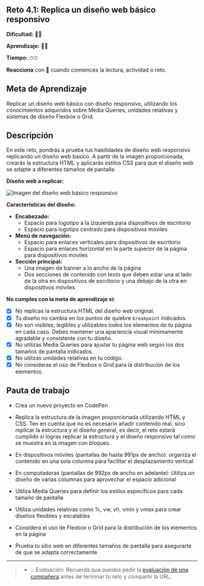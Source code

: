 ## Reto 4.1: Replica un diseño web básico responsivo

**Dificultad:** 🌻🌻

**Aprendizaje:** 🍯🍯

**Tiempo:** ⏱⏱

**Reacciona** con 👀 cuando comiences la lectura, actividad o reto.

## Meta de Aprendizaje

Replicar un diseño web básico con diseño responsivo, utilizando los conocimientos adquiridos sobre Media Queries, unidades relativas y sistemas de diseño Flexbox o Grid.

## Descripción

En este reto, pondrás a prueba tus habilidades de diseño web responsivo replicando un diseño web básico. A partir de la imagen proporcionada, crearás la estructura HTML y aplicarás estilos CSS para que el diseño web se adapte a diferentes tamaños de pantalla.

**Diseño web a replicar:**

![Imagen del diseño web básico responsivo](https://i.imgur.com/0B6sDXi.jpeg)

**Características del diseño:**

- **Encabezado:**
  - Espacio para logotipo a la izquierda para dispositivos de escritorio
  - Espacio para logotipo centrado para dispositivos móviles
- **Menú de navegación:**
  - Espacio para enlaces verticales para dispositivos de escritorio
  - Espacio para enlaces horizontal en la parte superior de la página para dispositivos móviles
- **Sección principal:**
  - Una imagen de banner a lo ancho de la página
  - Dos secciones de contenido con texto que deben estar una al lado de la otra en dispositivos de escritorio y una debajo de la otra en dispositivos móviles

**No cumples con la meta de aprendizaje si:**

- [x] No replicas la estructura HTML del diseño web original.
- [x] Tu diseño no cambia en los puntos de quiebre `breakpoint` indicados.
- [x] No son visibles, legibles y utilizables todos los elementos de tu página en cada caso. Debes mantener una apariencia visual mínimamente agradable y consistente con tu diseño.
- [x] No utilizas Media Queries para ajustar tu página web según los dos tamaños de pantalla indicados.
- [x] No utilizas unidades relativas en tu código.
- [x] No consideras el uso de Flexbox o Grid para la distribución de los elementos.

## Pauta de trabajo

- Crea un nuevo proyecto en CodePen

- Replica la estructura de la imagen proporcionada utilizando HTML y CSS. Ten en cuenta que no es necesario añadir contenido real, sino replicar la estructura y el diseño general, es decir, el reto estará cumplido si logras replicar la estructura y el diseño responsivo tal como se muestra en la imagen con bloques.

- En dispositivos móviles (pantallas de hasta 991px de ancho): organiza el contenido en una sola columna para facilitar el desplazamiento vertical

- En computadoras (pantallas de 992px de ancho en adelante): Utiliza un diseño de varias columnas para aprovechar el espacio adicional

- Utiliza Media Queries para definir los estilos específicos para cada tamaño de pantalla

- Utiliza unidades relativas como %, vw, vh, vmin y vmax para crear diseños flexibles y escalables

- Considera el uso de Flexbox o Grid para la distribución de los elementos en la página

- Prueba tu sitio web en diferentes tamaños de pantalla para asegurarte de que se adapta correctamente

---

> - 💡 Evaluación: Recuerda que puedes pedir la [evaluación de una compañera](../curruculum_model/lea_model_06_assessment.md) antes de terminar tu reto y compartir la URL.
